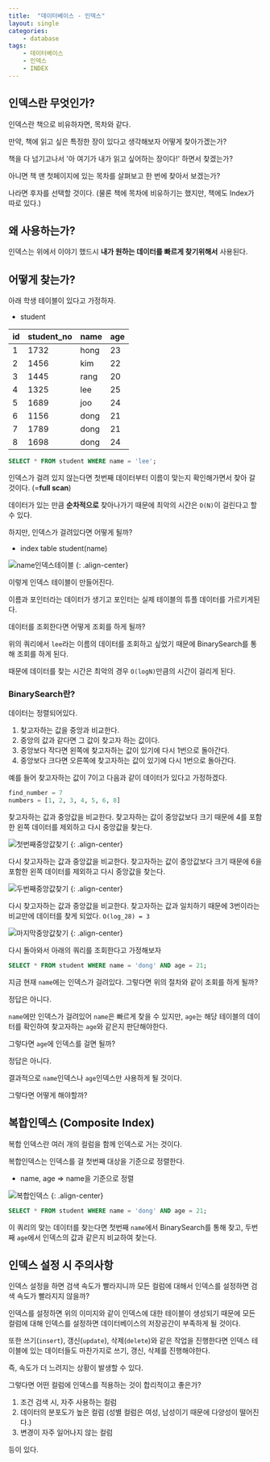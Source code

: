 ```yaml
---
title:  "데이터베이스 - 인덱스"
layout: single
categories:
    - database
tags:
    - 데이터베이스
    - 인덱스
    - INDEX
---
```


## 인덱스란 무엇인가?
인덱스란 책으로 비유하자면, 목차와 같다.

만약, 책에 읽고 싶은 특정한 장이 있다고 생각해보자 어떻게 찾아가겠는가?

책을 다 넘기고나서 '아 여기가 내가 읽고 싶어하는 장이다!' 하면서 찾겠는가?

아니면 책 맨 첫페이지에 있는 목차를 살펴보고 한 번에 찾아서 보겠는가?

나라면 후자를 선택할 것이다. (물론 책에 목차에 비유하기는 했지만, 책에도 Index가 따로 있다.)

## 왜 사용하는가?
인덱스는 위에서 이야기 했드시 **내가 원하는 데이터를 빠르게 찾기위해서** 사용된다.

## 어떻게 찾는가?
아래 학생 테이블이 있다고 가정하자.

- student

|id|student_no|name|age|
|-|-|-|-|
|1|1732|hong|23|
|2|1456|kim|22|
|3|1445|rang|20|
|4|1325|lee|25|
|5|1689|joo|24|
|6|1156|dong|21|
|7|1789|dong|21|
|8|1698|dong|24|


```sql
SELECT * FROM student WHERE name = 'lee';
```

인덱스가 걸려 있지 않는다면 첫번째 데이터부터 이름이 맞는지 확인해가면서 찾아 갈 것이다. (=**full scan**)

데이터가 있는 만큼 **순차적으로** 찾아나가기 때문에 최악의 시간은 `O(N)`이 걸린다고 할 수 있다.

하지만, 인덱스가 걸려있다면 어떻게 될까?

- index table student(name)

![name인덱스테이블](https://github.com/user-attachments/assets/4f8e627f-3528-41e9-b184-d80f1a0e2659)
{: .align-center}

이렇게 인덱스 테이블이 만들어진다.

이름과 포인터라는 데이터가 생기고 포인터는 실제 테이블의 튜플 데이터를 가르키게된다.

데이터를 조회한다면 어떻게 조회를 하게 될까?

위의 쿼리에서 `lee`라는 이름의 데이터를 조회하고 싶었기 때문에 BinarySearch를 통해 조회를 하게 된다.

때문에 데이터를 찾는 시간은 최악의 경우 `O(logN)`만큼의 시간이 걸리게 된다.

### BinarySearch란?
데이터는 정렬되어있다.

1. 찾고자하는 값을 중앙과 비교한다.
2. 중앙의 값과 같다면 그 값이 찾고자 하는 값이다.
3. 중앙보다 작다면 왼쪽에 찾고자하는 값이 있기에 다시 1번으로 돌아간다.
4. 중앙보다 크다면 오른쪽에 찾고자하는 값이 있기에 다시 1번으로 돌아간다.

예를 들어 찾고자하는 값이 7이고 다음과 같이 데이터가 있다고 가정하겠다.

```python
find_number = 7
numbers = [1, 2, 3, 4, 5, 6, 8]
```

찾고자하는 값과 중앙값을 비교한다. 찾고자하는 값이 중앙값보다 크기 때문에 4를 포함한 왼쪽 데이터를 제외하고 다시 중앙값을 찾는다.

![첫번째중앙값찾기](https://github.com/user-attachments/assets/0b0c6145-ca2e-417a-8d3c-62d4685e1832)
{: .align-center}

다시 찾고자하는 값과 중앙값을 비교한다. 찾고자하는 값이 중앙값보다 크기 때문에 6을 포함한 왼쪽 데이터를 제외하고 다시 중앙값을 찾는다.

![두번째중앙값찾기](https://github.com/user-attachments/assets/6374fe4e-e8c2-4a4e-97b0-da3bb8558827)
{: .align-center}

다시 찾고자하는 값과 중앙값을 비교한다. 찾고자하는 값과 일치하기 때문에 3번이라는 비교만에 데이터를 찾게 되었다. `O(log_28) = 3`

![마지막중앙값찾기](https://github.com/user-attachments/assets/a6f64b5e-fcf9-403c-b91e-c40c8b76624c)
{: .align-center}

다시 돌아와서 아래의 쿼리를 조회한다고 가정해보자

```sql
SELECT * FROM student WHERE name = 'dong' AND age = 21;
```

지금 현재 `name`에는 인덱스가 걸려있다. 그렇다면 위의 절차와 같이 조회를 하게 될까?

정답은 아니다.

`name`에만 인덱스가 걸려있어 `name`은 빠르게 찾을 수 있지만, `age`는 해당 테이블의 데이터를 확인하여 찾고자하는 `age`와 같은지 판단해야한다.

그렇다면 `age`에 인덱스를 걸면 될까?

정답은 아니다.

결과적으로 `name`인덱스나 `age`인덱스만 사용하게 될 것이다.

그렇다면 어떻게 해야할까?

## 복합인덱스 (Composite Index)
복합 인덱스란 여러 개의 컬럼을 함께 인덱스로 거는 것이다.

복합인덱스는 인덱스를 걸 첫번째 대상을 기준으로 정렬한다.

- name, age => name을 기준으로 정렬

![복합인덱스](https://github.com/user-attachments/assets/05b60919-b657-4927-84f5-bd9645e74b9f)
{: .align-center}

```sql
SELECT * FROM student WHERE name = 'dong' AND age = 21;
```

이 쿼리의 맞는 데이터를 찾는다면 첫번째 `name`에서 BinarySearch를 통해 찾고, 두번째 `age`에서 인덱스의 값과 같은지 비교하여 찾는다.

## 인덱스 설정 시 주의사항
인덱스 설정을 하면 검색 속도가 빨라지니까 모든 컬럼에 대해서 인덱스를 설정하면 검색 속도가 빨라지지 않을까?

인덱스를 설정하면 위의 이미지와 같이 인덱스에 대한 테이블이 생성되기 때문에 모든 컬럼에 대해 인덱스를 설정하면 데이터베이스의 저장공간이 부족하게 될 것이다.

또한 쓰기(`insert`), 갱신(`update`), 삭제(`delete`)와 같은 작업을 진행한다면 인덱스 테이블에 있는 데이터들도 마찬가지로 쓰기, 갱신, 삭제를 진행해야한다. 

즉, 속도가 더 느려지는 상황이 발생할 수 있다.

그렇다면 어떤 컬럼에 인덱스를 적용하는 것이 합리적이고 좋은가?

1. 조건 검색 시, 자주 사용하는 컬럼
2. 데이터의 분포도가 높은 컬럼 (성별 컬럼은 여성, 남성이기 때문에 다양성이 떨어진다.)
3. 변경이 자주 일어나지 않는 컬럼

등이 있다.


